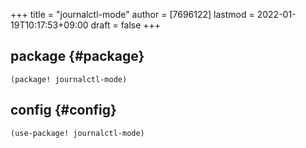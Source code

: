 +++
title = "journalctl-mode"
author = [7696122]
lastmod = 2022-01-19T10:17:53+09:00
draft = false
+++

## package {#package}

```elisp
(package! journalctl-mode)
```


## config {#config}

```elisp
(use-package! journalctl-mode)
```
